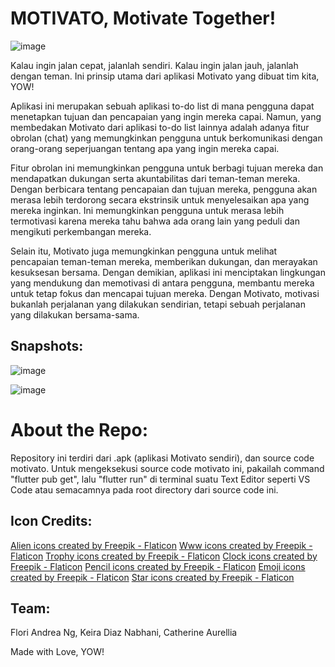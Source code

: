 # MOTIVATO, Motivate Together!
![image](https://github.com/soyyyyacandy/findit_motivato/assets/169473194/a711f4fa-05be-408d-bc43-6a62a8fb2b8b)

Kalau ingin jalan cepat, jalanlah sendiri. Kalau ingin jalan jauh, jalanlah dengan teman. Ini prinsip utama dari aplikasi Motivato yang dibuat tim kita, YOW!

Aplikasi ini merupakan sebuah aplikasi to-do list di mana pengguna dapat menetapkan tujuan dan pencapaian yang ingin mereka capai. Namun, yang membedakan Motivato dari aplikasi to-do list lainnya adalah adanya fitur obrolan (chat) yang memungkinkan pengguna untuk berkomunikasi dengan orang-orang seperjuangan tentang apa yang ingin mereka capai.

Fitur obrolan ini memungkinkan pengguna untuk berbagi tujuan mereka dan mendapatkan dukungan serta akuntabilitas dari teman-teman mereka. Dengan berbicara tentang pencapaian dan tujuan mereka, pengguna akan merasa lebih terdorong secara ekstrinsik untuk menyelesaikan apa yang mereka inginkan. Ini memungkinkan pengguna untuk merasa lebih termotivasi karena mereka tahu bahwa ada orang lain yang peduli dan mengikuti perkembangan mereka.

Selain itu, Motivato juga memungkinkan pengguna untuk melihat pencapaian teman-teman mereka, memberikan dukungan, dan merayakan kesuksesan bersama. Dengan demikian, aplikasi ini menciptakan lingkungan yang mendukung dan memotivasi di antara pengguna, membantu mereka untuk tetap fokus dan mencapai tujuan mereka. Dengan Motivato, motivasi bukanlah perjalanan yang dilakukan sendirian, tetapi sebuah perjalanan yang dilakukan bersama-sama.

## Snapshots: 
![image](https://github.com/soyyyyacandy/findit_motivato/assets/169473194/4c78d9d6-1f13-4bcc-ab41-44520ea58ecf)


![image](https://github.com/soyyyyacandy/findit_motivato/assets/169473194/c9221117-587b-445d-9cee-3e45e3e7cea9)

# About the Repo: 
Repository ini terdiri dari .apk (aplikasi Motivato sendiri), dan source code motivato. 
Untuk mengeksekusi source code motivato ini, pakailah command "flutter pub get", lalu "flutter run" di terminal suatu Text Editor seperti VS Code atau semacamnya pada root directory dari source code ini. 

## Icon Credits: 

<a href="https://www.flaticon.com/free-icons/alien" title="alien icons">Alien icons created by Freepik - Flaticon</a>
<a href="https://www.flaticon.com/free-icons/www" title="www icons">Www icons created by Freepik - Flaticon</a>
<a href="https://www.flaticon.com/free-icons/trophy" title="trophy icons">Trophy icons created by Freepik - Flaticon</a>
<a href="https://www.flaticon.com/free-icons/clock" title="clock icons">Clock icons created by Freepik - Flaticon</a>
<a href="https://www.flaticon.com/free-icons/pencil" title="pencil icons">Pencil icons created by Freepik - Flaticon</a>
<a href="https://www.flaticon.com/free-icons/emoji" title="emoji icons">Emoji icons created by Freepik - Flaticon</a>
<a href="https://www.flaticon.com/free-icons/star" title="star icons">Star icons created by Freepik - Flaticon</a>

## Team:
Flori Andrea Ng,
Keira Diaz Nabhani,
Catherine Aurellia

Made with Love, YOW!
